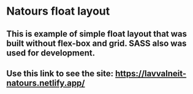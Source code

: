 # Natours float layout

## This is example of simple float layout that was built without flex-box and grid. SASS also was used for development.

## Use this link to see the site: https://lavvalneit-natours.netlify.app/

